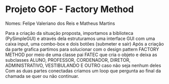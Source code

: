 ﻿# Projeto GOF - Factory Method

Nomes: Felipe Valeriano dos Reis e Matheus Martins

Para a criação da situação proposta, importamos a biblioteca (PySimpleGUI) e através dela estruturamos uma interface GUI com uma caixa input, uma combo-box e dois botões (submeter e sair) Após a criação da parte grafica partimos para solucionar com o design pattern FACTORY METHOD por meio de uma classe pai FATEC que cria o objeto e deixa as subclasses ALUNO, PROFESSOR, CORDENADOR, DIRETOR, ADMINISTRATIVO, VESTIBULANDO E OUTRO caso não seja nenhum deles Com as duas partes conectadas criamos um loop que pergunta ao final da chamada se quer ou não continuar.

